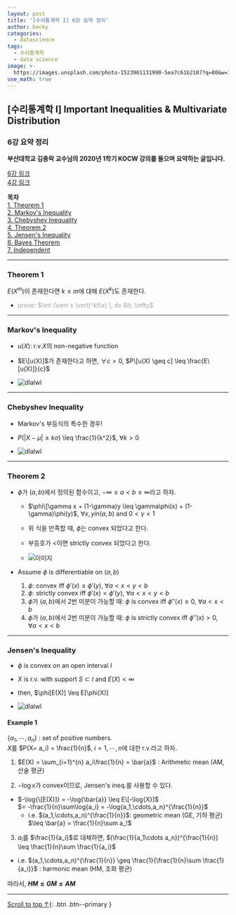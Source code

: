 ```yaml
---
layout: post
title: '[수리통계학 I] 6강 요약 정리'
author: becky
categories:
  - datascience
tags:
  - 수리통계학
  - data science
image: >-
  https://images.unsplash.com/photo-1523961131990-5ea7c61b2107?q=80&w=1974&auto=format&fit=crop&ixlib=rb-4.0.3&ixid=M3wxMjA3fDB8MHxwaG90by1wYWdlfHx8fGVufDB8fHx8fA%3D%3D
use_math: true
---
```


## [수리통계학 I] Important Inequalities & Multivariate Distribution  
### 6강 요약 정리  

**부산대학교 김충락 교수님의 2020년 1학기 KOCW 강의를 들으며 요약하는 글입니다.**  

[6강 링크](http://www.kocw.net/home/enrolment/enrolmentView.do?cid=7c789810ade43386&lid=82ee00e4daaee27b)  
[4강 링크](http://www.kocw.net/home/enrolment/enrolmentView.do?cid=7c789810ade43386&lid=8aec1210d15581cd)  


**목차**  
[1. Theorem 1](#theorem-1)  
[2. Markov's Inequality](#markov's-inequality)  
[3. Chebyshev Inequality](#chebyshev-inequality)  
[4. Theorem 2](#theorem-2)  
[5. Jensen's Inequality](#jensen-s-inequality)  
[6. Bayes Theorem](#bayes-theorem)  
[7. Independent](#independent)  

---  

### Theorem 1  

$E(X^m)$이 존재한다면 $k \leq m$에 대해 $E(X^k)$도 존재한다.  
  * <span style='color:#A2A2A2'> prove: $\int (\vert x \vert)^kf(x) \, dx &lt; \infty$ </span>  
  

---  

### Markov's Inequality  

* $u(X)$: r.v.$X$의 non-negative function  
* $E\[u(X)]$가 존재한다고 하면, $\forall c > 0$,  $P\[u(X) \geq c] \leq \frac{E\[u(X)]}{c}$  

* ![dlalwl](https://i.imgur.com/FSoWJBs.jpeg)  


---  

### Chebyshev Inequality  

* Markov's 부등식의 특수한 경우!  

* $P(\vert X-\mu \vert \geq k\sigma$) \leq \frac{1}{k^2}$,  $\forall k>0$  
* ![dlalwl](https://i.imgur.com/E1Utj2x.jpeg)  

---  

### Theorem 2  

* $\phi$가 $(a, b)$에서 정의된 함수이고, $-\infty \leq a < b \leq \infty$라고 하자.  
  + $\phi\[\gamma x + (1-\gamma)y \leq \gamma\phi(x) + (1-\gamma)\phi(y)$,  $\forall x, y in (a,b)$  and  $0<\gamma<1$  
  + 위 식을 만족할 때, $\phi$는 convex 되었다고 한다.  
  + 부등호가 $<$이면 strictly convex 되었다고 한다.  
  
  + ![이미지](https://i.imgur.com/oBH4xiZ.jpeg)  
  
  
* Assume $\phi$ is differentiable on $(a,b)$  
  1. $\phi$: convex iff $\phi'(x) \leq \phi'(y)$,  $\forall a<x<y<b$  
  2. $\phi$: strictly convex iff $\phi'(x) < \phi'(y)$,  $\forall a<x<y<b$  
  3. $\phi$가 $(a,b)$에서 2번 미분이 가능할 때: $\phi$ is convex iff $\phi''(x) \geq 0$,  $\forall a<x<b$  
  4. $\phi$가 $(a,b)$에서 2번 미분이 가능할 때: $\phi$ is strictly convex iff $\phi''(x) > 0$,  $\forall a<x<b$  
  
  
---  

### Jensen's Inequality  

* $\phi$ is convex on an open interval $I$  
* $X$ is r.v. with support $S \subset I$ and $E(X) < \infty$  
* then, $\phi\[E(X)] \leq E\[\phi(X)]  

* ![dlalwl](https://i.imgur.com/dCqRehN.jpeg)  


#### Example 1  

$\lbrace a_1, \cdots, a_n\rbrace$ : set of positive numbers.  
$X$를 $P(X= a_i) = \frac{1}{n}$,  $i=1,\cdots,n$에 대한 r.v.라고 하자.  

1. $E(X) = \sum_{i=1}^{n} a_i\frac{1}{n} = \bar{a}$ : Arithmetic mean (AM, 산술 평균)  

2. $-\log{x}$가 convex이므로, Jensen's ineq.를 사용할 수 있다.  
  + $-\log{\[E(X)]} = -\log{\bar{a}} \leq E\[-\log{X}]$  
  $= -\frac{1}{n}\sum\log{a_i} = -\log{a_1,\cdots,a_n}^{\frac{1}{n}}$  
    * i.e. $(a_1,\cdots,a_n)^{\frac{1}{n}}$: geometric mean (GE, 기하 평균) $\leq \bar{a} = \frac{1}{n}\sum a_!$  

3. $a_i$를 $\frac{1}{a_i}$로 대체하면, $(\frac{1}{a_1\cdots a_n})^{\frac{1}{n}} \leq \frac{1}{n}\sum \frac{1}{a_i}$  
  * i.e. $(a_1,\cdots,a_n)^{\frac{1}{n}} \geq \frac{1}{\frac{1}{n}\sum \frac{1}{a_i}}$ : harmonic mean (HM, 조화 평균)  
  
따라서, **$HM \leq GM \leq AM$**  


---  
















[Scroll to top ↑](#){: .btn .btn--primary }
